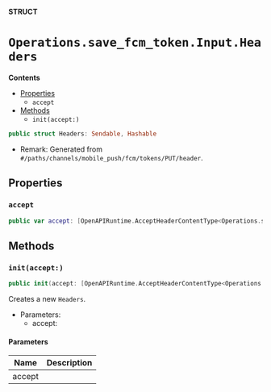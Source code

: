 **STRUCT**

# `Operations.save_fcm_token.Input.Headers`

**Contents**

- [Properties](#properties)
  - `accept`
- [Methods](#methods)
  - `init(accept:)`

```swift
public struct Headers: Sendable, Hashable
```

- Remark: Generated from `#/paths/channels/mobile_push/fcm/tokens/PUT/header`.

## Properties
### `accept`

```swift
public var accept: [OpenAPIRuntime.AcceptHeaderContentType<Operations.save_fcm_token.AcceptableContentType>]
```

## Methods
### `init(accept:)`

```swift
public init(accept: [OpenAPIRuntime.AcceptHeaderContentType<Operations.save_fcm_token.AcceptableContentType>] = .defaultValues())
```

Creates a new `Headers`.

- Parameters:
  - accept:

#### Parameters

| Name | Description |
| ---- | ----------- |
| accept |  |